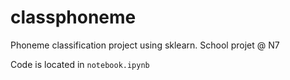 # classphoneme

Phoneme classification project using sklearn. School projet @ N7

Code is located in `notebook.ipynb`
